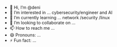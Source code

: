 - 👋 Hi, I’m @deni
- 👀 I’m interested in ... cybersecurity/engineer and AI
- 🌱 I’m currently learning ... network /security /linux  
- 💞️ I’m looking to collaborate on ...
- 📫 How to reach me ...
- 😄 Pronouns: ...
- ⚡ Fun fact: ...

<!---
deni4ever/deni4ever is a ✨ special ✨ repository because its `README.md` (this file) appears on your GitHub profile.
You can click the Preview link to take a look at your changes.
--->
